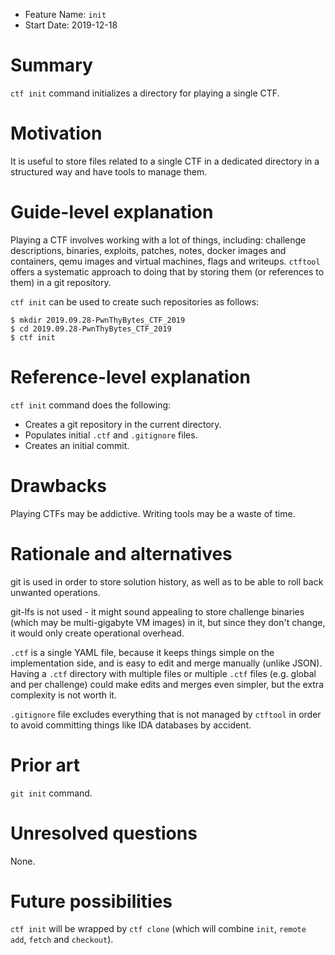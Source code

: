 - Feature Name: `init`
- Start Date: 2019-12-18

# Summary
[summary]: #summary

`ctf init` command initializes a directory for playing a single CTF.

# Motivation
[motivation]: #motivation

It is useful to store files related to a single CTF in a dedicated directory in a structured way and have tools to
manage them.

# Guide-level explanation
[guide-level-explanation]: #guide-level-explanation

Playing a CTF involves working with a lot of things, including: challenge descriptions, binaries, exploits, patches,
notes, docker images and containers, qemu images and virtual machines, flags and writeups. `ctftool` offers a systematic
approach to doing that by storing them (or references to them) in a git repository.

`ctf init` can be used to create such repositories as follows:

```
$ mkdir 2019.09.28-PwnThyBytes_CTF_2019
$ cd 2019.09.28-PwnThyBytes_CTF_2019
$ ctf init
```

# Reference-level explanation
[reference-level-explanation]: #reference-level-explanation

``ctf init`` command does the following:

- Creates a git repository in the current directory.
- Populates initial `.ctf` and `.gitignore` files.
- Creates an initial commit.

# Drawbacks
[drawbacks]: #drawbacks

Playing CTFs may be addictive. Writing tools may be a waste of time.

# Rationale and alternatives
[rationale-and-alternatives]: #rationale-and-alternatives

git is used in order to store solution history, as well as to be able to roll back unwanted operations.

git-lfs is not used - it might sound appealing to store challenge binaries (which may be multi-gigabyte VM images) in
it, but since they don't change, it would only create operational overhead.

`.ctf` is a single YAML file, because it keeps things simple on the implementation side, and is easy to edit and merge
manually (unlike JSON). Having a `.ctf` directory with multiple files or multiple `.ctf` files (e.g. global and per
challenge) could make edits and merges even simpler, but the extra complexity is not worth it.

`.gitignore` file excludes everything that is not managed by `ctftool` in order to avoid committing things like IDA
databases by accident.

# Prior art
[prior-art]: #prior-art

`git init` command.

# Unresolved questions
[unresolved-questions]: #unresolved-questions

None.

# Future possibilities
[future-possibilities]: #future-possibilities

`ctf init` will be wrapped by `ctf clone` (which will combine `init`, `remote add`, `fetch` and `checkout`).
